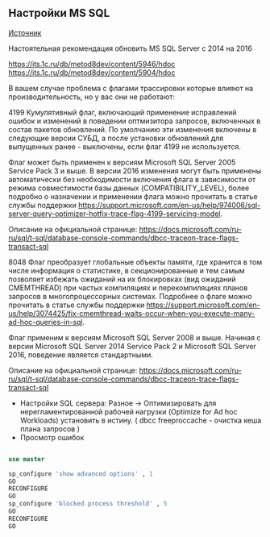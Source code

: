 ## Настройки MS SQL

[Источник](https://t.me/OneC_Expert/25885)

Настоятельная рекомендация обновить MS SQL Server c 2014 на 2016

https://its.1c.ru/db/metod8dev/content/5946/hdoc
https://its.1c.ru/db/metod8dev/content/5904/hdoc


В вашем случае проблема с флагами трассировки которые влияют на производительность, но у вас они не работают:

4199
Кумулятивный флаг, включающий применение исправлений ошибок и изменений в поведении оптмизитора запросов, включенных в состав пакетов обновлений. По умолчанию эти изменения включены в следующие версии СУБД, а после установки обновлений для  выпущенных ранее - выключены, если флаг 4199 не используется. 

Флаг может быть применен к версиям Microsoft SQL Server 2005 Service Pack 3 и выше. В версии 2016 изменения могут быть применены автоматически без необходимости включения флага в зависимости от режима совместимости базы данных (COMPATIBILITY_LEVEL), более подробно о назначении и применении флага можно прочитать в статье службы поддержки https://support.microsoft.com/en-us/help/974006/sql-server-query-optimizer-hotfix-trace-flag-4199-servicing-model.

Описание на официальной странице: https://docs.microsoft.com/ru-ru/sql/t-sql/database-console-commands/dbcc-traceon-trace-flags-transact-sql

8048
Флаг преобразует глобальные объекты памяти, где хранится в том числе информация о статистике, в секционированные и тем самым позволяет избежать ожиданий на их блокировках (вид ожиданий CMEMTHREAD) при частых компиляциях и перекомпиляциях планов запросов в многопроцессорных системах. Подробнее о флаге можно прочитать в статье службы поддержки https://support.microsoft.com/en-us/help/3074425/fix-cmemthread-waits-occur-when-you-execute-many-ad-hoc-queries-in-sql.

Флаг применим к версиям Microsoft SQL Server 2008 и выше. Начиная с версии Microsoft SQL Server 2014 Service Pack 2 и Microsoft SQL Server 2016, поведение является стандартными.

Описание на официальной странице: https://docs.microsoft.com/ru-ru/sql/t-sql/database-console-commands/dbcc-traceon-trace-flags-transact-sql


* Настройки SQL сервера: Разное -> Оптимизировать для нерегламентированной рабочей нагрузки (Optimize for Ad hoc Workloads) установить в истину. ( dbcc freeproccache - очистка кеша плана запросов )
* Просмотр ошибок 

``` sql 

use master

sp_configure 'show advanced options' , 1
GO
RECONFIGURE
GO
sp_configure 'blocked process threshold' , 5 
GO
RECONFIGURE
GO

```